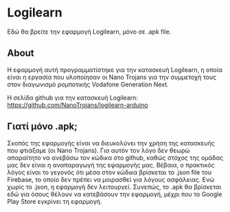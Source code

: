 # Logilearn
Εδώ θα βρείτε την εφαρμογή Logilearn, μόνο σε .apk file.

## About
Η εφαρμογή αυτή προγραμματίστηκε για την κατασκευή Logilearn, η οποία είναι η εργασία που υλοποίησαν οι Nano Trojans για την συμμετοχή τους στον διαγωνισμό ρομποτικής Vodafone Generation Next.

Η σελίδα github για την κατασκευή Logilearn: https://github.com/NanoTrojans/logilearn-arduino

## Γιατί μόνο .apk;
Σκοπός της εφαρμογής είναι να διευκολύνει την χρήση της κατασκευής που φτιάξαμε (οι Nano Trojans). Για αυτόν τον λόγο δεν θεωρώ απαραίτητο να ανεβάσω τον κώδικα στο github, καθώς στόχος της ομάδας μας δεν είναι η αναπαραγωγή της εφαρμογής μας. Βέβαια, ο πρακτικός λόγος είναι το γεγονός ότι μέσα στον κώδικα βρίσκεται το .json file του Firebase, το οποίο δεν πρέπει να μοιρασθεί για λόγους ασφάλειας. Ενώ χωρίς το .json, η εφαρμογή δεν λειτουργεί. Συνεπώς, το .apk θα βρίσκεται εδώ για όσους θέλουν να κατεβάσουν την εφαρμογή, μέχρι που το Google Play Store εγκρίνει τη εφαρμογή.
